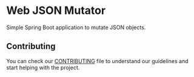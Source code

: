 # Web JSON Mutator

Simple Spring Boot application to mutate JSON objects.

## Contributing

You can check our [CONTRIBUTING](CONTRIBUTING.md) file to understand our guidelines and start
helping with the project.
